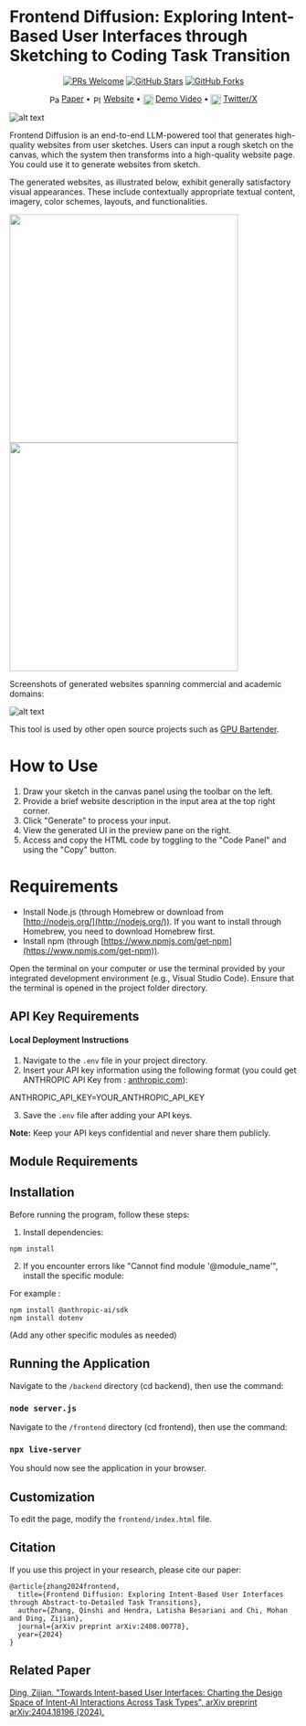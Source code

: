 # Frontend Diffusion: Exploring Intent-Based User Interfaces through Sketching to Coding Task Transition

<p align="center">
  <a href="https://github.com/Carolzhangzz/frontendiffusion/pulls"><img src="https://img.shields.io/badge/PRs-welcome-brightgreen.svg" alt="PRs Welcome"></a>
  <a href="https://github.com/Carolzhangzz/FD/stargazers"><img src="https://img.shields.io/github/stars/Carolzhangzz/frontendiffusion" alt="GitHub Stars"></a>
  <a href="https://github.com/Carolzhangzz/FD/fork"><img src="https://img.shields.io/github/forks/Carolzhangzz/frontendiffusion" alt="GitHub Forks"></a>
</p>

<p align="center">
  <img src="https://img.icons8.com/?size=100&id=qGwgMt9xZDy5&format=png&color=000000" alt="Paper" width="17" height="17" style="vertical-align: middle;"/> <a href="https://arxiv.org/abs/2408.00778">Paper</a> • 
   <img src="https://img.icons8.com/color/48/000000/internet.png" alt="Platform" width="15" height="15" style="vertical-align: middle;"/> <a href="https://carolzhangzz.github.io/frontendiffusion/">Website</a> • 
   <img src="https://img.icons8.com/?size=100&id=114331&format=png&color=000000" alt="Video" width="18" height="18" style="vertical-align: middle; "/> <a href="https://twitter.com/jasonzding/status/1814046922874724767">Demo Video</a> •  
  <img src="https://img.icons8.com/?size=100&id=13963&format=png&color=000000" alt="Twitter" width="18" height="18" style="vertical-align: middle;"/> <a href="https://twitter.com/Carol_Zhang1027">Twitter/X</a> 
</p>

![alt text](./Images/Interface.png)

Frontend Diffusion is an end-to-end LLM-powered tool that generates high-quality websites from user sketches. Users can input a rough sketch on the canvas, which the system then transforms into a high-quality website page. You could use it to generate websites from sketch.

The generated websites, as illustrated below, exhibit generally satisfactory visual appearances. These include contextually appropriate textual content, imagery, color schemes, layouts, and functionalities.

<img src="./Images/newgif1.gif" width="400" /> <img src="./Images/newgif2.gif" width="400" />

Screenshots of generated websites spanning commercial and academic domains:

![alt text](./Images/Examples2.png)

This tool is used by other open source projects such as <a href="https://github.com/lwaekfjlk/gpu-bartender">GPU Bartender</a>.

# How to Use 
1. Draw your sketch in the canvas panel using the toolbar on the left.
2. Provide a brief website description in the input area at the top right corner.
3. Click "Generate" to process your input.
4. View the generated UI in the preview pane on the right.
5. Access and copy the HTML code by toggling to the "Code Panel" and using the "Copy" button.
# Requirements
* Install Node.js (through Homebrew or download from [http://nodejs.org/](http://nodejs.org/)). If you want to install through Homebrew, you need to download Homebrew first.
* Install npm (through [https://www.npmjs.com/get-npm](https://www.npmjs.com/get-npm)).

Open the terminal on your computer or use the terminal provided by your integrated development environment (e.g., Visual Studio Code). 
Ensure that the terminal is opened in the project folder directory.

## API Key Requirements

#### Local Deployment Instructions

1. Navigate to the `.env` file in your project directory. 
2. Insert your API key information using the following format (you could get ANTHROPIC API Key from : [anthropic.com](https://console.anthropic.com/settings/keys)):

ANTHROPIC_API_KEY=YOUR_ANTHROPIC_API_KEY

3. Save the `.env` file after adding your API keys.

**Note:** Keep your API keys confidential and never share them publicly.

<!-- Get OpenAI API from : [openai.com](https://platform.openai.com/api-keys) -->

<!--Get PEXELS API from : [pexels.com](https://help.pexels.com/hc/en-us/articles/900004904026-How-do-I-get-an-API-key)-->

## Module Requirements

## Installation

Before running the program, follow these steps: 

1. Install dependencies:

 `npm install`

2. If you encounter errors like "Cannot find module '@module_name'", install the specific module:

For example :  

```
npm install @anthropic-ai/sdk
npm install dotenv
```

(Add any other specific modules as needed)

## Running the Application

Navigate to the `/backend` directory (cd backend), then use the command: 

### `node server.js`

Navigate to the `/frontend` directory (cd frontend), then use the command: 

### `npx live-server`

You should now see the application in your browser.

## Customization 

To edit the page, modify the `frontend/index.html` file.

## Citation

If you use this project in your research, please cite our paper:

```
@article{zhang2024frontend,
  title={Frontend Diffusion: Exploring Intent-Based User Interfaces through Abstract-to-Detailed Task Transitions},
  author={Zhang, Qinshi and Hendra, Latisha Besariani and Chi, Mohan and Ding, Zijian},
  journal={arXiv preprint arXiv:2408.00778},
  year={2024}
}
```

## Related Paper

[Ding, Zijian. "Towards Intent-based User Interfaces: Charting the Design Space of Intent-AI Interactions Across Task Types", arXiv preprint arXiv:2404.18196 (2024).](https://arxiv.org/pdf/2404.18196)
